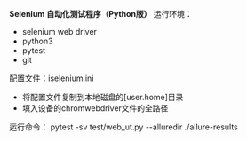 **Selenium 自动化测试程序（Python版）**
运行环境：
- selenium web driver
- python3
- pytest
- git

配置文件：iselenium.ini
- 将配置文件复制到本地磁盘的[user.home]目录
- 填入设备的chromwebdriver文件的全路径

运行命令：
pytest -sv test/web_ut.py --alluredir ./allure-results
